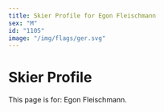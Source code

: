 ```yaml
---
title: Skier Profile for Egon Fleischmann
sex: "M"
id: "1105"
image: "/img/flags/ger.svg" 
---
```


# Skier Profile

This page is for: Egon Fleischmann.
    